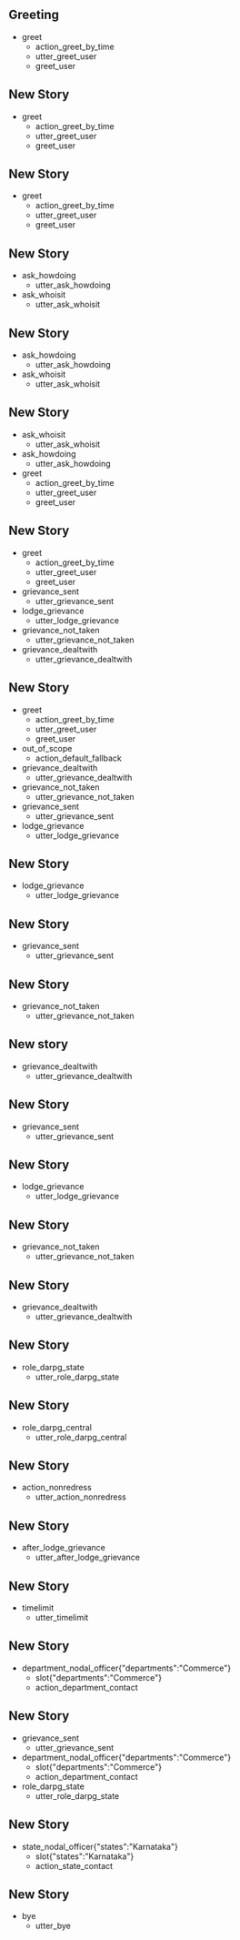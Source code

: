 ## Greeting

* greet
    - action_greet_by_time
    - utter_greet_user
    - greet_user

## New Story

* greet
    - action_greet_by_time
    - utter_greet_user
    - greet_user

## New Story

* greet
    - action_greet_by_time
    - utter_greet_user
    - greet_user

## New Story

* ask_howdoing
    - utter_ask_howdoing
* ask_whoisit
    - utter_ask_whoisit

## New Story

* ask_howdoing
    - utter_ask_howdoing
* ask_whoisit
    - utter_ask_whoisit

## New Story

* ask_whoisit
    - utter_ask_whoisit
* ask_howdoing
    - utter_ask_howdoing
* greet
    - action_greet_by_time
    - utter_greet_user
    - greet_user

## New Story

* greet
    - action_greet_by_time
    - utter_greet_user
    - greet_user
* grievance_sent
    - utter_grievance_sent
* lodge_grievance
    - utter_lodge_grievance
* grievance_not_taken
    - utter_grievance_not_taken
* grievance_dealtwith
    - utter_grievance_dealtwith

## New Story

* greet
    - action_greet_by_time
    - utter_greet_user
    - greet_user
* out_of_scope
    - action_default_fallback
* grievance_dealtwith
    - utter_grievance_dealtwith
* grievance_not_taken
    - utter_grievance_not_taken
* grievance_sent
    - utter_grievance_sent
* lodge_grievance
    - utter_lodge_grievance

## New Story
* lodge_grievance
    - utter_lodge_grievance

## New Story
* grievance_sent
    - utter_grievance_sent

## New Story
* grievance_not_taken
    - utter_grievance_not_taken

## New story
* grievance_dealtwith
    - utter_grievance_dealtwith

## New Story

* grievance_sent
    - utter_grievance_sent

## New Story

* lodge_grievance
    - utter_lodge_grievance

## New Story

* grievance_not_taken
    - utter_grievance_not_taken

## New Story

* grievance_dealtwith
    - utter_grievance_dealtwith

## New Story

* role_darpg_state
    - utter_role_darpg_state

## New Story

* role_darpg_central
    - utter_role_darpg_central

## New Story

* action_nonredress
    - utter_action_nonredress

## New Story

* after_lodge_grievance
    - utter_after_lodge_grievance

## New Story

* timelimit
    - utter_timelimit

## New Story

* department_nodal_officer{"departments":"Commerce"}
    - slot{"departments":"Commerce"}
    - action_department_contact

## New Story

* grievance_sent
    - utter_grievance_sent
* department_nodal_officer{"departments":"Commerce"}
    - slot{"departments":"Commerce"}
    - action_department_contact
* role_darpg_state
    - utter_role_darpg_state

## New Story

* state_nodal_officer{"states":"Karnataka"}
    - slot{"states":"Karnataka"}
    - action_state_contact

## New Story
* bye
    - utter_bye
